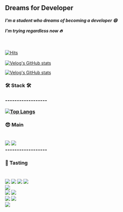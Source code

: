 Dreams for Developer
------------------
<h5>I'm a student who dreams of becoming a developer 😄<br/><br/>I'm trying regardless now 🔥<br/></h5>

<br/>

[![Hits](https://hits.seeyoufarm.com/api/count/incr/badge.svg?url=https%3A%2F%2Fgithub.com%2FLong9725%2Fhit-counter&count_bg=%23549DEB&title_bg=%23555555&icon=&icon_color=%23E7E7E7&title=visitor&edge_flat=false)](https://hits.seeyoufarm.com) \
\
[![Velog's GitHub stats](https://velog-readme-stats.vercel.app/api/badge?name=long9725)](https://velog.io/@long9725) 

[![Velog's GitHub stats](https://velog-readme-stats.vercel.app/api?name=long9725)](https://velog-readme-stats.vercel.app/api/redirect?name=long9725)


<h3>🛠️ Stack 🛠️<h3>
------------------

<br/>


[![Top Langs](https://github-readme-stats.vercel.app/api/top-langs/?username=Long9725&layout=compact)](https://github.com/anuraghazra/github-readme-stats)

 
<h3>😎 Main<h3>
<br/>


<img src="https://img.shields.io/badge/dart-0175C2?style=for-the-badge&logo=dart&logoColor=white"> 
<img src="https://img.shields.io/badge/flutter-02569B?style=for-the-badge&logo=flutter&logoColor=white"> 

<br/>
------------------
<br/>
<h3>🤩 Tasting<h3>

<br/>
 
<img src="https://img.shields.io/badge/JavaScript-F7DF1E?style=for-the-badge&logo=JavaScript&logoColor=white">
<img src="https://img.shields.io/badge/TypeScript-3178c6?style=for-the-badge&logo=TypeScript&logoColor=white">
<img src="https://img.shields.io/badge/Sass-cc6699?style=for-the-badge&logo=Sass&logoColor=white">
<img src="https://img.shields.io/badge/react-61DAFB?style=for-the-badge&logo=react&logoColor=white">

<br/>

<img src="https://img.shields.io/badge/Spring-6DB33F?style=for-the-badge&logo=Spring&logoColor=white">

<br/>
 
<img src="https://img.shields.io/badge/mysql-4479A1?style=for-the-badge&logo=mysql&logoColor=white"> 
<img src="https://img.shields.io/badge/Firebase-FFCA28?style=for-the-badge&logo=firebase&logoColor=white"> 

<br/>
 
<img src="https://img.shields.io/badge/docker-2496ED?style=for-the-badge&logo=docker&logoColor=white">
<img src="https://img.shields.io/badge/Oracle-F80000?style=for-the-badge&logo=Oracle&logoColor=white">

<br/>
 
<img src="https://img.shields.io/badge/solidity-363636?style=for-the-badge&logo=solidity&logoColor=white">

 
